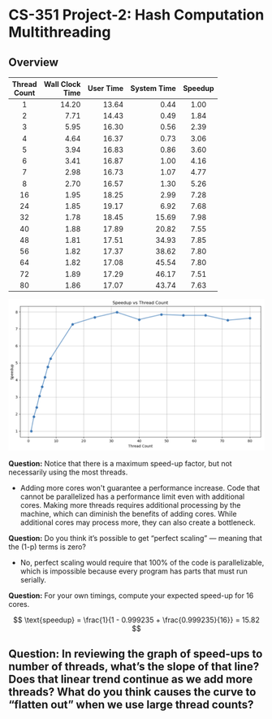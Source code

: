 # CS-351 Project-2: Hash Computation Multithreading

## Overview

|Thread<br>Count|Wall Clock<br>Time|User Time|System Time|Speedup|
|:--:|--:|--:|--:|:--:|
|1|14.20|13.64| 0.44|1.00|
|2| 7.71|14.43| 0.49| 1.84|
|3| 5.95|16.30| 0.56| 2.39|
|4| 4.64|16.37| 0.73| 3.06|
|5| 3.94|16.83| 0.86| 3.60|
|6| 3.41|16.87| 1.00| 4.16|
|7| 2.98|16.73| 1.07| 4.77|
|8| 2.70|16.57| 1.30| 5.26|
|16| 1.95|18.25| 2.99| 7.28|
|24| 1.85|19.17| 6.92| 7.68|
|32| 1.78|18.45|15.69| 7.98|
|40| 1.88|17.89|20.82| 7.55|
|48| 1.81|17.51|34.93| 7.85|
|56| 1.82|17.37|38.62| 7.80|
|64| 1.82|17.08|45.54| 7.80|
|72| 1.89|17.29|46.17| 7.51|
|80| 1.86|17.07|43.74| 7.63|

![Speed-up vs Threads](speedup_graph.png)

**Question:** Notice that there is a maximum speed-up factor, but not necessarily using the most threads.
- Adding more cores won't guarantee a performance increase. Code that cannot be parallelized has a performance limit even with additional cores. Making more threads requires additional processing by the machine, which can diminish the benefits of adding cores. While additional cores may process more, they can also create a bottleneck.

**Question:** Do you think it’s possible to get “perfect scaling” — meaning that the (1-p) terms is zero?
- No, perfect scaling would require that 100% of the code is parallelizable, which is impossible because every program has parts that must run serially.

**Question:** For your own timings, compute your expected speed-up for 16 cores.

$$
\text{speedup} = \frac{1}{1 - 0.999235 + \frac{0.999235}{16}} = 15.82
$$

**Question:** In reviewing the graph of speed-ups to number of threads, what’s the slope of that line? Does that linear trend continue as we add more threads? What do you think causes the curve to “flatten out” when we use large thread counts?
- 
